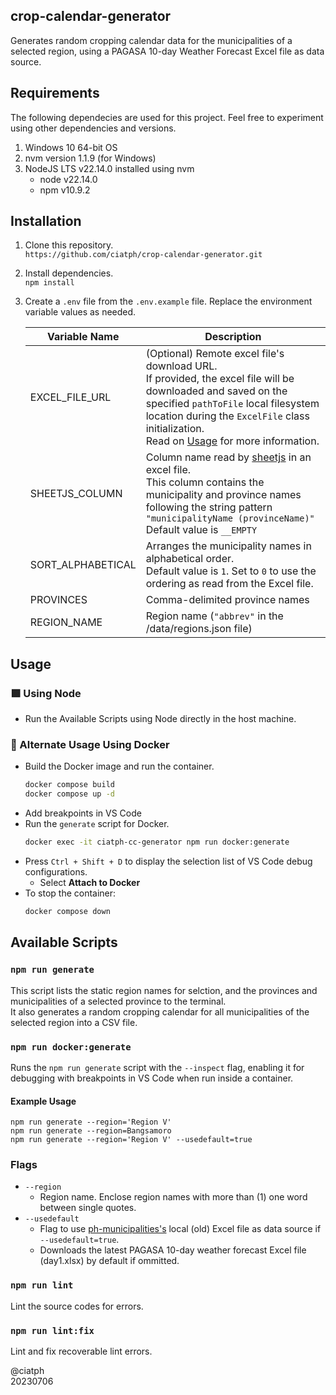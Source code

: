## crop-calendar-generator

Generates random cropping calendar data for the municipalities of a selected region, using a PAGASA 10-day Weather Forecast Excel file as data source.

## Requirements
The following dependecies are used for this project. Feel free to experiment using other dependencies and versions.

1. Windows 10 64-bit OS
2. nvm version 1.1.9 (for Windows)
3. NodeJS LTS v22.14.0 installed using nvm
   - node v22.14.0
   - npm v10.9.2

## Installation

1. Clone this repository.<br>
`https://github.com/ciatph/crop-calendar-generator.git`

2. Install dependencies.<br>
`npm install`

3. Create a `.env` file from the `.env.example` file. Replace the environment variable values as needed.

   | Variable Name     | Description                                                                                                                                                                                                                                                    |
   | ----------------- | -------------------------------------------------------------------------------------------------------------------------------------------------------------------------------------------------------------------------------------------------------------- |
   | EXCEL_FILE_URL    | (Optional) Remote excel file's download URL.<br>If provided, the excel file will be downloaded and saved on the specified `pathToFile` local filesystem location during the `ExcelFile` class initialization.<br>Read on [Usage](#usage) for more information. |
   | SHEETJS_COLUMN    | Column name read by [sheetjs](https://sheetjs.com/) in an excel file.<br>This column contains the municipality and province names following the string pattern<br>`"municipalityName (provinceName)"`<br>Default value is `__EMPTY`                            |
   | SORT_ALPHABETICAL | Arranges the municipality names in alphabetical order.<br>Default value is `1`. Set to `0` to use the ordering as read from the Excel file.                                                                                                                    |
   | PROVINCES         | Comma-delimited province names                                                                                                                                                                                                                                 |
   | REGION_NAME       | Region name (`"abbrev"` in the /data/regions.json file)                                                                                                                                                                                                        |

## Usage

### 🟩 Using Node
   - Run the Available Scripts using Node directly in the host machine.

### 🐳 Alternate Usage Using Docker
   - Build the Docker image and run the container.
      ```sh
      docker compose build
      docker compose up -d
      ```
   - Add breakpoints in VS Code
   - Run the `generate` script for Docker.
      ```sh
      docker exec -it ciatph-cc-generator npm run docker:generate
      ```
   - Press `Ctrl + Shift + D` to display the selection list of VS Code debug configurations.
      - Select **Attach to Docker**
   - To stop the container:
      ```sh
      docker compose down
      ```

## Available Scripts

### `npm run generate`

This script lists the static region names for selction, and the provinces and municipalities of a selected province to the terminal.<br>
It also generates a random cropping calendar for all municipalities of the selected region into a CSV file.

### `npm run docker:generate`

Runs the `npm run generate` script with the `--inspect` flag, enabling it for debugging with breakpoints in VS Code when run inside a container.

#### Example Usage
`npm run generate --region='Region V'`<br>
`npm run generate --region=Bangsamoro`<br>
`npm run generate --region='Region V' --usedefault=true`

### Flags

- `--region`
  - Region name. Enclose region names with more than (1) one word between single quotes.
- `--usedefault`
  - Flag to use [ph-municipalities's](https://www.npmjs.com/package/ph-municipalities) local (old) Excel file as data source if `--usedefault=true`.
  - Downloads the latest PAGASA 10-day weather forecast Excel file (day1.xlsx) by default if ommitted.

### `npm run lint`

Lint the source codes for errors.

### `npm run lint:fix`

Lint and fix recoverable lint errors.

@ciatph<br>
20230706
